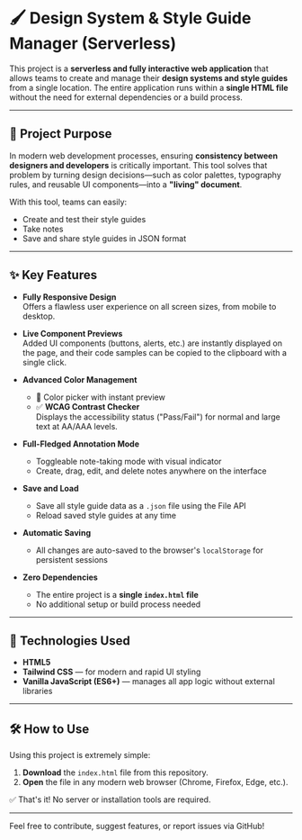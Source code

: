 # 🖌️ Design System & Style Guide Manager (Serverless)

This project is a **serverless and fully interactive web application** that allows teams to create and manage their **design systems and style guides** from a single location. The entire application runs within a **single HTML file** without the need for external dependencies or a build process.

---

## 🎯 Project Purpose

In modern web development processes, ensuring **consistency between designers and developers** is critically important. This tool solves that problem by turning design decisions—such as color palettes, typography rules, and reusable UI components—into a **"living" document**.

With this tool, teams can easily:

- Create and test their style guides
- Take notes
- Save and share style guides in JSON format

---

## ✨ Key Features

- **Fully Responsive Design**  
  Offers a flawless user experience on all screen sizes, from mobile to desktop.

- **Live Component Previews**  
  Added UI components (buttons, alerts, etc.) are instantly displayed on the page, and their code samples can be copied to the clipboard with a single click.

- **Advanced Color Management**  
  - 🎨 Color picker with instant preview  
  - ✅ **WCAG Contrast Checker**  
    Displays the accessibility status ("Pass/Fail") for normal and large text at AA/AAA levels.

- **Full-Fledged Annotation Mode**  
  - Toggleable note-taking mode with visual indicator  
  - Create, drag, edit, and delete notes anywhere on the interface

- **Save and Load**  
  - Save all style guide data as a `.json` file using the File API  
  - Reload saved style guides at any time

- **Automatic Saving**  
  - All changes are auto-saved to the browser's `localStorage` for persistent sessions

- **Zero Dependencies**  
  - The entire project is a **single `index.html` file**  
  - No additional setup or build process needed

---

## 🚀 Technologies Used

- **HTML5**
- **Tailwind CSS** — for modern and rapid UI styling
- **Vanilla JavaScript (ES6+)** — manages all app logic without external libraries

---

## 🛠️ How to Use

Using this project is extremely simple:

1. **Download** the `index.html` file from this repository.
2. **Open** the file in any modern web browser (Chrome, Firefox, Edge, etc.).

✅ That's it! No server or installation tools are required.

---

Feel free to contribute, suggest features, or report issues via GitHub!

